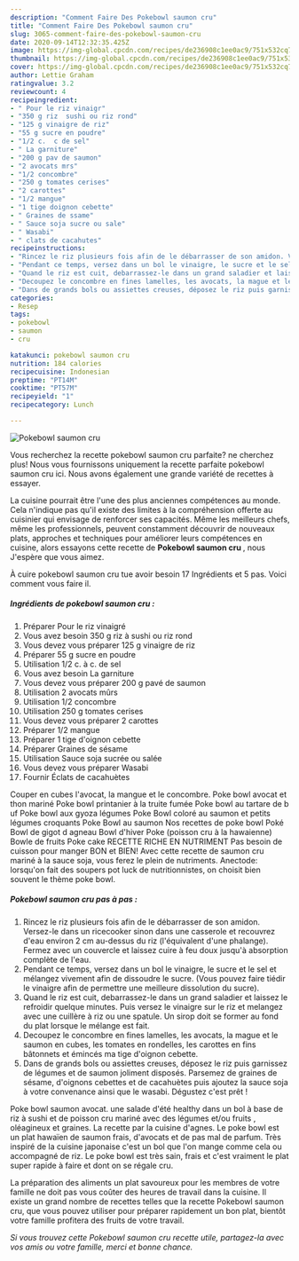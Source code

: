```yaml
---
description: "Comment Faire Des Pokebowl saumon cru"
title: "Comment Faire Des Pokebowl saumon cru"
slug: 3065-comment-faire-des-pokebowl-saumon-cru
date: 2020-09-14T12:32:35.425Z
image: https://img-global.cpcdn.com/recipes/de236908c1ee0ac9/751x532cq70/pokebowl-saumon-cru-photo-principale-de-la-recette.jpg
thumbnail: https://img-global.cpcdn.com/recipes/de236908c1ee0ac9/751x532cq70/pokebowl-saumon-cru-photo-principale-de-la-recette.jpg
cover: https://img-global.cpcdn.com/recipes/de236908c1ee0ac9/751x532cq70/pokebowl-saumon-cru-photo-principale-de-la-recette.jpg
author: Lettie Graham
ratingvalue: 3.2
reviewcount: 4
recipeingredient:
- " Pour le riz vinaigr"
- "350 g riz  sushi ou riz rond"
- "125 g vinaigre de riz"
- "55 g sucre en poudre"
- "1/2 c.  c de sel"
- " La garniture"
- "200 g pav de saumon"
- "2 avocats mrs"
- "1/2 concombre"
- "250 g tomates cerises"
- "2 carottes"
- "1/2 mangue"
- "1 tige doignon cebette"
- " Graines de ssame"
- " Sauce soja sucre ou sale"
- " Wasabi"
- " clats de cacahutes"
recipeinstructions:
- "Rincez le riz plusieurs fois afin de le débarrasser de son amidon. Versez-le dans un ricecooker sinon dans une casserole et recouvrez d&#39;eau environ 2 cm au-dessus du riz (l&#39;équivalent d&#39;une phalange). Fermez avec un couvercle et laissez cuire à feu doux jusqu&#39;à absorption complète de l&#39;eau."
- "Pendant ce temps, versez dans un bol le vinaigre, le sucre et le sel et mélangez vivement afin de dissoudre le sucre. (Vous pouvez faire tiédir le vinaigre afin de permettre une meilleure dissolution du sucre)."
- "Quand le riz est cuit, debarrassez-le dans un grand saladier et laissez le refroidir quelque minutes. Puis versez le vinaigre sur le riz et melangez avec une cuillère à riz ou une spatule. Un sirop doit se former au fond du plat lorsque le mélange est fait."
- "Decoupez le concombre en fines lamelles, les avocats, la mague et le saumon en cubes, les tomates en rondelles, les carottes en fins bâtonnets et émincés ma tige d&#39;oignon cebette."
- "Dans de grands bols ou assiettes creuses, déposez le riz puis garnissez de légumes et de saumon joliment disposés. Parsemez de graines de sésame, d&#39;oignons cebettes et de cacahuètes puis ajoutez la sauce soja à votre convenance ainsi que le wasabi. Dégustez c&#39;est prêt !"
categories:
- Resep
tags:
- pokebowl
- saumon
- cru

katakunci: pokebowl saumon cru 
nutrition: 184 calories
recipecuisine: Indonesian
preptime: "PT14M"
cooktime: "PT57M"
recipeyield: "1"
recipecategory: Lunch

---
```



![Pokebowl saumon cru](https://img-global.cpcdn.com/recipes/de236908c1ee0ac9/751x532cq70/pokebowl-saumon-cru-photo-principale-de-la-recette.jpg)

Vous recherchez la recette pokebowl saumon cru parfaite? ne cherchez plus! Nous vous fournissons uniquement la recette parfaite pokebowl saumon cru ici. Nous avons également une grande variété de recettes à essayer.

La cuisine pourrait être l'une des plus anciennes compétences au monde. Cela n'indique pas qu'il existe des limites à la compréhension offerte au cuisinier qui envisage de renforcer ses capacités. Même les meilleurs chefs, même les professionnels, peuvent constamment découvrir de nouveaux plats, approches et techniques pour améliorer leurs compétences en cuisine, alors essayons cette recette de <strong> Pokebowl saumon cru </strong>, nous J'espère que vous aimez.

<!--inarticleads1-->

À cuire pokebowl saumon cru tue avoir besoin 17 Ingrédients et 5 pas. Voici comment vous faire il.

##### Ingrédients de pokebowl saumon cru :

1. Préparer  Pour le riz vinaigré
1. Vous avez besoin 350 g riz à sushi ou riz rond
1. Vous devez vous préparer 125 g vinaigre de riz
1. Préparer 55 g sucre en poudre
1. Utilisation 1/2 c. à c. de sel
1. Vous avez besoin  La garniture
1. Vous devez vous préparer 200 g pavé de saumon
1. Utilisation 2 avocats mûrs
1. Utilisation 1/2 concombre
1. Utilisation 250 g tomates cerises
1. Vous devez vous préparer 2 carottes
1. Préparer 1/2 mangue
1. Préparer 1 tige d&#39;oignon cebette
1. Préparer  Graines de sésame
1. Utilisation  Sauce soja sucrée ou salée
1. Vous devez vous préparer  Wasabi
1. Fournir  Éclats de cacahuètes


Couper en cubes l&#39;avocat, la mangue et le concombre. Poke bowl avocat et thon mariné Poke bowl printanier à la truite fumée Poke bowl au tartare de b uf Poke bowl aux gyoza légumes Poke Bowl coloré au saumon et petits légumes croquants Poke Bowl au saumon Nos recettes de poke bowl Poké Bowl de gigot d agneau Bowl d&#39;hiver Poke (poisson cru à la hawaienne) Bowle de fruits Poke cake RECETTE RICHE EN NUTRIMENT Pas besoin de cuisson pour manger BON et BIEN! Avec cette recette de saumon cru mariné à la sauce soja, vous ferez le plein de nutriments. Anectode: lorsqu&#39;on fait des soupers pot luck de nutritionnistes, on choisit bien souvent le thème poke bowl. 

<!--inarticleads2-->

##### Pokebowl saumon cru pas à pas :

1. Rincez le riz plusieurs fois afin de le débarrasser de son amidon. Versez-le dans un ricecooker sinon dans une casserole et recouvrez d&#39;eau environ 2 cm au-dessus du riz (l&#39;équivalent d&#39;une phalange). Fermez avec un couvercle et laissez cuire à feu doux jusqu&#39;à absorption complète de l&#39;eau.
1. Pendant ce temps, versez dans un bol le vinaigre, le sucre et le sel et mélangez vivement afin de dissoudre le sucre. (Vous pouvez faire tiédir le vinaigre afin de permettre une meilleure dissolution du sucre).
1. Quand le riz est cuit, debarrassez-le dans un grand saladier et laissez le refroidir quelque minutes. Puis versez le vinaigre sur le riz et melangez avec une cuillère à riz ou une spatule. Un sirop doit se former au fond du plat lorsque le mélange est fait.
1. Decoupez le concombre en fines lamelles, les avocats, la mague et le saumon en cubes, les tomates en rondelles, les carottes en fins bâtonnets et émincés ma tige d&#39;oignon cebette.
1. Dans de grands bols ou assiettes creuses, déposez le riz puis garnissez de légumes et de saumon joliment disposés. Parsemez de graines de sésame, d&#39;oignons cebettes et de cacahuètes puis ajoutez la sauce soja à votre convenance ainsi que le wasabi. Dégustez c&#39;est prêt !


Poke bowl saumon avocat. une salade d&#39;été healthy dans un bol à base de riz à sushi et de poisson cru mariné avec des légumes et/ou fruits , oléagineux et graines. La recette par la cuisine d&#39;agnes. Le poke bowl est un plat hawaïen de saumon frais, d&#39;avocats et de pas mal de parfum. Très inspiré de la cuisine japonaise c&#39;est un bol que l&#39;on mange comme cela ou accompagné de riz. Le poke bowl est très sain, frais et c&#39;est vraiment le plat super rapide à faire et dont on se régale cru. 

<!--inarticleads1-->

<p>
La préparation des aliments un plat savoureux pour les membres de votre famille ne doit pas vous coûter des heures de travail dans la cuisine. Il existe un grand nombre de recettes telles que la recette Pokebowl saumon cru, que vous pouvez utiliser pour préparer rapidement un bon plat, bientôt votre famille profitera des fruits de votre travail.
</p>

<p>
<i>Si vous trouvez cette Pokebowl saumon cru recette utile, partagez-la avec vos amis ou votre famille, merci et bonne chance.</i>
</p>
